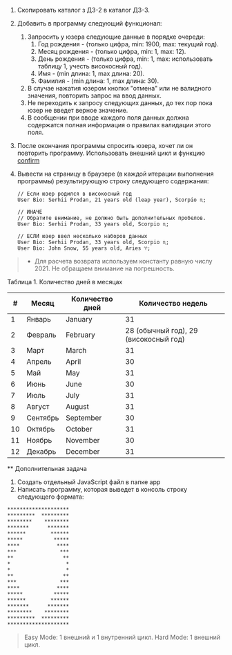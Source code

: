 1. Скопировать каталог з ДЗ-2 в каталог ДЗ-3.
2. Добавить в программу следующий функционал:

   1. Запросить у юзера следующие данные в порядке очереди:
      1. Год рождения - (только цифра, min: 1900, max: текущий год).
      2. Месяц рождения - (только цифра, min: 1, max: 12).
      3. День рождения - (только цифра, min: 1, max: использовать таблицу 1, учесть високосный год).
      4. Имя - (min длина: 1, max длина: 20).
      5. Фамилия - (min длина: 1, max длина: 30).
   2. В случае нажатия юзером кнопки "отмена" или не валидного значения, повторить запрос на ввод данных.
   3. Не переходить к запросу следующих данных, до тех пор пока юзер не введет верное значение.
   4. В сообщении при вводе каждого поля данных должна содержатся полная информация о правилах валидации этого поля.
3. После окончания программы спросить юзера, хочет ли он повторить программу. Использовать внешний цикл и функцию [confirm](https://learn.javascript.ru/alert-prompt-confirm#confirm)
4. Вывести на страницу в браузере (в каждой итерации выполнения программы) результирующую строку следующего содержания:

   ```
   // Если юзер родился в високосный год
   User Bio: Serhii Prodan, 21 years old (leap year), Scorpio ♏;

   // ИНАЧЕ
   // Обратите внимание, не должно быть дополнительных пробелов.
   User Bio: Serhii Prodan, 33 years old, Scorpio ♏;

   // ЕСЛИ юзер ввел несколько наборов данных
   User Bio: Serhii Prodan, 33 years old, Scorpio ♏;
   User Bio: John Snow, 55 years old, Aries ♈;
   ```

> * Для расчета возврата используем константу равную числу 2021. Не обращаем внимание на погрешность.

Таблица 1. Количество дней в месяцах


| #  | Месяц       | Количество дней | Количество недель                            |
| ---- | ------------------ | ------------------------------- | -------------------------------------------------------------- |
| 1  | Январь     | January                       | 31                                                           |
| 2  | Февраль   | February                      | 28 (обычный год), 29 (високосный год) |
| 3  | Март         | March                         | 31                                                           |
| 4  | Апрель     | April                         | 30                                                           |
| 5  | Май           | May                           | 31                                                           |
| 6  | Июнь         | June                          | 30                                                           |
| 7  | Июль         | July                          | 31                                                           |
| 8  | Август     | August                        | 31                                                           |
| 9  | Сентябрь | September                     | 30                                                           |
| 10 | Октябрь   | October                       | 31                                                           |
| 11 | Ноябрь     | November                      | 30                                                           |
| 12 | Декабрь   | December                      | 31                                                           |

** Дополнительная задача

1. Создать отдельный JavaScript файл в папке app
2. Написать программу, которая выведет в консоль строку следующего формата:

```
********************
*********  *********
********    ********
*******      *******
******        ******
*****          *****
****            ****
***              ***
**                **
*                  *
*                  *
**                **
***              ***
****            ****
*****          *****
******        ******
*******      *******
********    ********
*********  *********
********************
```

> Easy Mode:
> 1 внешний и 1 внутренний цикл.
> Hard Mode:
> 1 внешний цикл.
